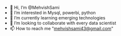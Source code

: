 -  👋 Hi, I’m @MehvishSami
- 👀 I’m interested in Mysql, powerbi, python
- 🌱 I’m currently learning emerging technologies
- 💞️ I’m looking to collaborate with every data scientist
- 📫 How to reach me "mehvishsami43@gmail.com"

<!---
MehvishSami/MehvishSami is a ✨ special ✨ repository because its `README.md` (this file) appears on your GitHub profile.
You can click the Preview link to take a look at your changes.
--->
